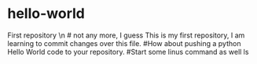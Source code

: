# hello-world
First repository \n # not any more, I guess
This is my first repository, I am learning to commit changes over this file.
#How about pushing a python Hello World code to your repository.
#Start some linus command as well ls
